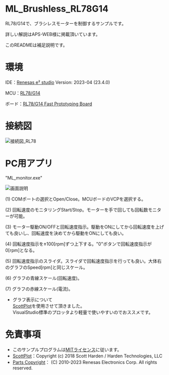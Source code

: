 # ML_Brushless_RL78G14

RL78/G14で、ブラシレスモーターを制御するサンプルです。  

詳しい解説はAPS-WEB様に掲載頂いています。  

このREADMEは補足説明です。

# 環境
IDE：[Renesas e² studio](https://www.renesas.com/jp/ja/software-tool/e-studio) Version: 2023-04 (23.4.0)

MCU：[RL78/G14](https://www.renesas.com/jp/ja/products/microcontrollers-microprocessors/rl78-low-power-8-16-bit-mcus/rl78g14-low-power-high-function-general-purpose-microcontrollers-motor-control-industrial-and-metering)

ボード：[RL78/G14 Fast Prototyping Board](https://www.renesas.com/jp/ja/products/microcontrollers-microprocessors/rl78-low-power-8-16-bit-mcus/rtk5rlg140c00000bj-rl78g14-fast-prototyping-board-rl78g14-fpb)


# 接続図
![接続図_RL78](https://github.com/miha-labs/ML_Brushless_RL78G14/assets/95220539/9bf6f296-9118-4a55-b5dd-25d7cd33d3d2)


# PC用アプリ
"ML_monitor.exe"  

![画面説明](https://github.com/miha-labs/ML_Brushless_STM32F030/assets/95220539/0ff92693-8873-4435-ad91-1a29c4921e47)  

(1) COMポートの選択とOpen/Close。MCUボードのVCPを選択する。

(2) 回転速度のモニタリングStart/Stop。モーターを手で回しても回転数モニターが可能。

(3) モーター駆動ON/OFFと回転速度指示。駆動をONにしてから回転速度を上げても良いし、回転速度を決めてから駆動をONにしても良い。

(4) 回転速度指示を±100[rpm]ずつ上下する。"0"ボタンで回転速度指示が0[rpm]となる。

(5) 回転速度指示のスライダ。スライダで回転速度指示を行っても良い。大体右のグラフのSpeed[rpm]と同じスケール。

(6) グラフの青線スケール(回転速度)。

(7) グラフの赤線スケール(電流)。


- グラフ表示について  
[ScottPlot](https://scottplot.net/)を使用させて頂きました。  
VisualStudio標準のプロッタより軽量で使いやすいのでおススメです。

# 免責事項
- このサンプルプログラムは[MITライセンス](https://github.com/miha-labs/ML_Brushless_RL78G14/blob/main/LICENSE)に従います。  
- [ScottPlot](https://github.com/ScottPlot/ScottPlot/blob/main/LICENSE)：Copyright (c) 2018 Scott Harden / Harden Technologies, LLC
- [Parts Copyright](http://www.renesas.com/disclaimer)： (C) 2010-2023 Renesas Electronics Corp. All rights reserved.

